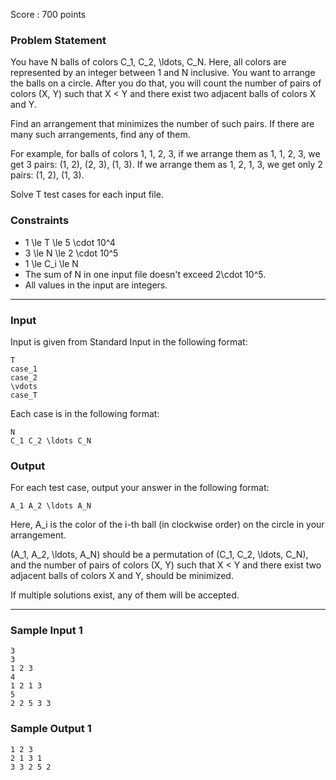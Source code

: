 Score : 700 points

### Problem Statement

You have N balls of colors C\_1, C\_2, \ldots, C\_N.
Here, all colors are represented by an integer between 1 and N inclusive.
You want to arrange the balls on a circle. After you do that, you will count the number of pairs of colors (X, Y) such that X < Y and there exist two adjacent balls of colors X and Y.

Find an arrangement that minimizes the number of such pairs. If there are many such arrangements, find any of them.

For example, for balls of colors 1, 1, 2, 3, if we arrange them as 1, 1, 2, 3, we get 3 pairs: (1, 2), (2, 3), (1, 3). If we arrange them as 1, 2, 1, 3, we get only 2 pairs: (1, 2), (1, 3).

Solve T test cases for each input file.

### Constraints

* 1 \le T \le 5 \cdot 10^4
* 3 \le N \le 2 \cdot 10^5
* 1 \le C\_i \le N
* The sum of N in one input file doesn't exceed 2\cdot 10^5.
* All values in the input are integers.

---

### Input

Input is given from Standard Input in the following format:

```
T
case_1
case_2
\vdots
case_T
```

Each case is in the following format:

```
N
C_1 C_2 \ldots C_N
```

### Output

For each test case, output your answer in the following format:

```
A_1 A_2 \ldots A_N
```

Here, A\_i is the color of the i-th ball (in clockwise order) on the circle in your arrangement.

(A\_1, A\_2, \ldots, A\_N) should be a permutation of (C\_1, C\_2, \ldots, C\_N), and the number of pairs of colors (X, Y) such that X < Y and there exist two adjacent balls of colors X and Y, should be minimized.

If multiple solutions exist, any of them will be accepted.

---

### Sample Input 1

```
3
3
1 2 3
4
1 2 1 3
5
2 2 5 3 3
```

### Sample Output 1

```
1 2 3 
2 1 3 1 
3 3 2 5 2 
```